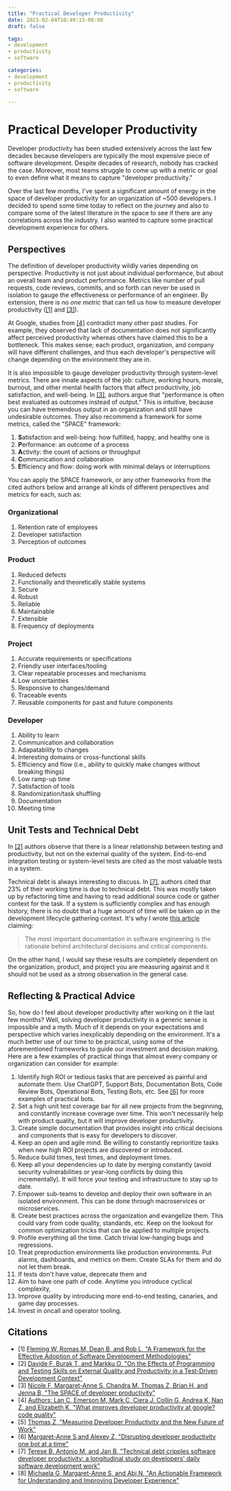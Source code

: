 ```yaml
---
title: "Practical Developer Productivity"
date: 2023-02-04T10:49:13-08:00
draft: false

tags:
- development
- productivity
- software

categories:
- development
- productivity
- software

---
```


# Practical Developer Productivity

Developer productivity has been studied extensively across the last few decades because developers are typically the most expensive piece of software development. Despite decades of research, nobody has cracked the case. Moreover, most teams struggle to come up with a metric or goal to even define what it means to capture "developer productivity."

Over the last few months, I've spent a significant amount of energy in the space of developer productivity for an organization of ~500 developers. I decided to spend some time today to reflect on the journey and also to compare some of the latest literature in the space to see if there are any correlations across the industry. I also wanted to capture some practical development experience for others.

## Perspectives

The definition of developer productivity wildly varies depending on perspective. Productivity is not just about individual performance, but about an overall team and product performance. Metrics like number of pull requests, code reviews, commits, and so forth can never be used in isolation to gauge the effectiveness or performance of an engineer. By extension, there is no *one metric* that can tell us how to measure developer productivity ([[1]](#citations) and [[3]](#citations)).

At Google, studies from [[4]](#citations) contradict many other past studies. For example, they observed that lack of documentation does not significantly affect perceived productivity whereas others have claimed this to be a bottleneck. This makes sense; each product, organization, and company will have different challenges, and thus each developer's perspective will change depending on the environment they are in.

It is also impossible to gauge developer productivity through system-level metrics. There are innate aspects of the job: culture, working hours, morale, burnout, and other mental health factors that affect productivity, job satisfaction, and well-being. In [[3]](#citations), authors argue that "performance is often best evaluated as outcomes instead
of output." This is intuitive, because you can have tremendous output in an organization and still have undesirable outcomes. They also recommend a framework for some metrics, called the "SPACE" framework:
1. **S**atisfaction and well-being: how fulfilled, happy, and healthy one is
2. **P**erformance: an outcome of a process
3. **A**ctivity: the count of actions or throughput
4. **C**ommunication and collaboration
5. **E**fficiency and flow: doing work with minimal delays or interruptions

You can apply the SPACE framework, or any other frameworks from the cited authors below and arrange all kinds of different perspectives and metrics for each, such as:

### Organizational
1. Retention rate of employees
2. Developer satisfaction
3. Perception of outcomes

### Product
1. Reduced defects
2. Functionally and theoretically stable systems
3. Secure
4. Robust
5. Reliable
6. Maintainable
7. Extensible
8. Frequency of deployments

### Project
1. Accurate requirements or specifications
2. Friendly user interfaces/tooling
3. Clear repeatable processes and mechanisms
4. Low uncertainties
5. Responsive to changes/demand
6. Traceable events
7. Reusable components for past and future components

### Developer
1. Ability to learn
2. Communication and collaboration
3. Adapatability to changes
4. Interesting domains or cross-functional skills
5. Efficiency and flow (i.e., ability to quickly make changes without breaking things)
6. Low ramp-up time
7. Satisfaction of tools
8. Randomization/task shuffling
9. Documentation
10. Meeting time

## Unit Tests and Technical Debt

In [[2]](#citations) authors observe that there is a linear relationship between testing and productivity, but not on the external quality of the system. End-to-end integration testing or system-level tests are cited as the most valuable tests in a system.

Technical debt is always interesting to discuss. In [[7]](#citations), authors cited that 23% of their working time is due to technical debt. This was mostly taken up by refactoring time and having to read additional source code or gather context for the task. If a system is sufficiently complex and has enough history, there is no doubt that a huge amount of time will be taken up in the development lifecycle gathering context. It's why I wrote [this article](https://ehotinger.com/blog/the-most-important-software-documentation/) claiming:
> The most important documentation in software engineering is the rationale behind architectural decisions and critical components.

On the other hand, I would say these results are completely dependent on the organization, product, and project you are measuring against and it should not be used as a strong observation in the general case.

## Reflecting & Practical Advice
So, how do I feel about developer productivity after working on it the last few months? Well, solving developer productivity in a generic sense is impossible and a myth. Much of it depends on your expectations and perspective which varies inexplicably depending on the environment. It's a much better use of our time to be practical, using some of the aforementioned frameworks to guide our investment and decision making. Here are a few examples of practical things that almost every company or organization can consider for example:

1. Identify high ROI or tedious tasks that are perceived as painful and automate them. Use ChatGPT, Support Bots, Documentation Bots, Code Review Bots, Operational Bots, Testing Bots, etc. See [[6]](#citations) for more examples of practical bots.
2. Set a high unit test coverage bar for all new projects from the beginning, and constantly increase coverage over time. This won't necessarily help with product quality, but it will improve developer productivity.
3. Create simple documentation that provides insight into critical decisions and components that is easy for developers to discover.
4. Keep an open and agile mind. Be willing to constantly reprioritize tasks when new high ROI projects are discovered or introduced.
5. Reduce build times, test times, and deployment times.
6. Keep all your dependencies up to date by merging constantly (avoid security vulnerabilities or year-long conflicts by doing this incrementally). It will force your testing and infrastructure to stay up to date.
7. Empower sub-teams to develop and deploy their own software in an isolated environment. This can be done through macroservices or microservices.
8. Create best practices across the organization and evangelize them. This could vary from code quality, standards, etc. Keep on the lookout for common optimization tricks that can be applied to multiple projects.
9. Profile everything all the time. Catch trivial low-hanging bugs and regressions.
10. Treat preproduction environments like production environments. Put alarms, dashboards, and metrics on them. Create SLAs for them and do not let them break.
11. If tests don't have value, deprecate them and 
12. Aim to have one path of code. Anytime you introduce cyclical complexity,
13. Improve quality by introducing more end-to-end testing, canaries, and game day processes.
14. Invest in oncall and operator tooling.

## Citations
- [1] [Fleming W, Romas M, Dean B, and Rob L, "A Framework for the Effective Adoption of
Software Development Methodologies"](https://dl.acm.org/doi/10.1145/1185448.1185493)
- [2] [Davide F, Burak T, and Markku O, "On the Effects of Programming and Testing Skills on
External Quality and Productivity in a Test-Driven
Development Context"](https://dl.acm.org/doi/10.1145/2745802.2745826)
- [3] [Nicole F, Margaret-Anne S, Chandra M, Thomas Z, Brian H, and Jenna B, "The SPACE of developer productivity"](https://dl.acm.org/doi/10.1145/3453928)
- [4] [Authors: Lan C, Emerson M, Mark C, Ciera J, Collin G, Andrea K, Nan Z, and Elizabeth K, "What improves developer productivity at google? code quality"](https://dl.acm.org/doi/10.1145/3540250.3558940)
- [5] [Thomas Z, "Measuring Developer Productivity and the New Future of Work"](https://dl.acm.org/doi/10.1145/3511430.3511914)
- [6] [Margaret-Anne S and Alexey Z, "Disrupting developer productivity one bot at a time"](https://dl.acm.org/doi/10.1145/2950290.2983989)
- [7] [Terese B, Antonio M, and Jan B, "Technical debt cripples software developer productivity: a longitudinal study on developers' daily software development work"](https://dl.acm.org/doi/10.1145/3194164.3194178)
- [8] [Michaela G, Margaret-Anne S, and Abi N, "An Actionable Framework for Understanding and Improving Developer Experience"](http://paper.getdx.com/)